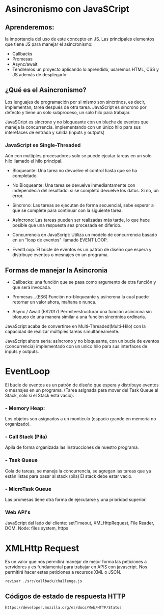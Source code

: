 # Asincronismo con JavaSCript

## Aprenderemos:

la importancia del uso de este concepto en JS. Las principales elementos que tiene JS para manejar el asincronismo:

- Callbacks
- Promesas
- Async/await
- Tendremos un proyecto aplicando lo aprendido, usaremos HTML, CSS y JS además de desplegarlo.

## ¿Qué es el Asincronismo?
Los lenguajes de programación por si mismo son sincrónos, es decir, implementan, tarea después de otra tarea. JavaScript es síncrono por defecto y tiene un solo subproceso, un solo hilo para trabajar.

JavaSCript es síncrono y no bloqueante con un bluche de eventos que maneja la concurrencia. implementando con un único hilo para sus interefaces de entrada y salida (inputs y outputs)

### JavaScript es Single-Threaded

Aún con multiples procesadores solo se puede ejcutar tareas en un solo hilo llamado el hilo principal.

* Bloqueante:
Una tarea no devuelve el control hasta que se ha completado.

* No Bloqueante:
Una tarea se devuelve inmediantamente con independecia del resultado. si se completó devuelve los datos. Si no, un error.

* Síncrono:
Las tareas se ejecutan de forma secuencial, sebe esperar a que se complete para continuar con la siguiente tarea.

* Asíncrono:
Las tareas pueden ser realizadas más tarde, lo que hace posible que una respuesta sea procesada en diferido.

* Concurrencia en JavaScript:
Utiliza un modelo de concurrencia basado en un "loop de eventos" llamado EVENT LOOP.

* EventLoop:
El búcle de eventos es un patrón de diseño que espera y distribuye eventos o mesnajes en un programa.

## Formas de manejar la Asincronia

- Callbacks: una función que se pasa como argumento de otra función y que será invocada.

- Promesas...(ES6) Función no-bloqueante y asíncrona la cual puede retornar un valor ahora, mañana o nunca.

- Async / Await (ES2017) Permiteestructurar una función asíncrona sin bloqueo de una manera similar a una función sincrónica ordinaria.

JavaScript acaba de convertirse en Multi-Threaded(Multi-Hilo) con la capacidad de realizar múltiples tareas simultáneamente.

JavaScript ahora sería: asíncrono y no bloqueante, con un bucle de eventos (concurrencia) implementado con un unico hilo para sus interfaces de inputs y outputs.

# EventLoop
El búcle de eventos es un patrón de diseño que espera y distribuye eventos o mesnajes en un programa. (Tarea asignada para mover del Task Queue al Stack, solo si el Stack está vacio).

### - Memory Heap:
Los objetos son asignados a un montículo (espacio grande en memoria no organizado).

### - Call Stack (Pila)
Apila de forma organizada las instrucciones de nuestro programa.

### - Task Queue
Cola de tareas, se maneja la concurrencia, se agregan las tareas que ya están listas para pasar al stack (pila) El stack debe estar vacio.

### - MicroTask Queue
Las promesas tiene otra forma de ejecutarse y una prioridad superior.

### Web API's
JavaScript del lado del cliente: setTimeout, XMLHttpRequest, File Reader, DOM. 
Node: files system, https

# XMLHttp Request
Es un valor que nos permitirá manejar de mejor forma las peticiones a servidores y es fundamental para trabajar en APIS con javascript. Nos permitirá hacer estas peticiones a recursos XML o JSON.

    revisar ./src/callback/challenge.js

## Códigos de estado de respuesta HTTP
    https://developer.mozilla.org/es/docs/Web/HTTP/Status